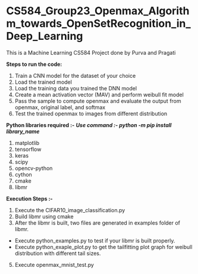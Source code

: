 # CS584_Group23_Openmax_Algorithm_towards_OpenSetRecognition_in_Deep_Learning
This is a Machine Learning CS584 Project done by Purva and Pragati

**Steps to run the code:**

1. Train a CNN model for the dataset of your choice
2. Load the trained model
3. Load the training data you trained the DNN model
4. Create a mean activation vector (MAV) and perform weibull fit model
5. Pass the sample to compute openmax and evaluate the output from openmax, original label, and softmax
6. Test the trained openmax to images from different distribution


**Python libraries required :-**
       _**Use command :- python -m pip install library_name**_
1. matplotlib
2. tensorflow
3. keras
4. scipy
5. opencv-python
6. cython
7. cmake
8. libmr


**Execution Steps :-**
1. Execute the CIFAR10_image_classification.py
2. Build libmr using cmake
3. After the libmr is built, two files are generated in examples folder of libmr.
  - Execute python_examples.py to test if your libmr is built properly.
  - Execute python_exaple_plot.py to get the tailfitting plot graph for weibull distribution with different tail sizes.
5. Execute openmax_mnist_test.py
